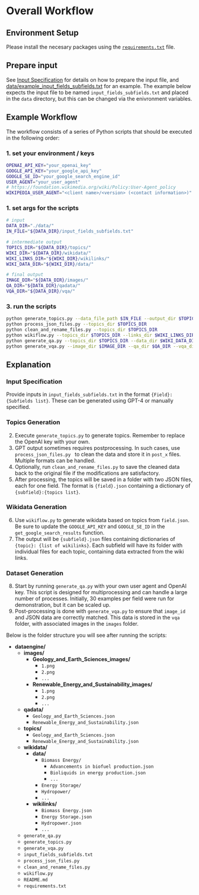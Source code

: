 # Overall Workflow

## Environment Setup
Please install the necesary packages using the [`requirements.txt`](requirements.txt) file.


## Prepare input
See [Input Specification](#input-specification) for details on how to prepare the input file, and [data/example_input_fields_subfields.txt](data/example_input_fields_subfields.txt) for an example. The example below expects the input file to be named `input_fields_subfields.txt` and placed in the `data` directory, but this can be changed via the enivronment variables.


## Example Workflow

The workflow consists of a series of Python scripts that should be executed in the following order:


### 1. set your environment / keys
```bash
OPENAI_API_KEY="your_openai_key"
GOOGLE_API_KEY="your_google_api_key"
GOOGLE_SE_ID="your_google_search_engine_id"
USER_AGENT="your_user_agent"
# https://foundation.wikimedia.org/wiki/Policy:User-Agent_policy
WIKIPEDIA_USER_AGENT="<client name>/<version> (<contact information>)"
```

### 1. set args for the scripts
```bash
# input
DATA_DIR="./data/"
IN_FILE="${DATA_DIR}/input_fields_subfields.txt"

# intermediate output
TOPICS_DIR="${DATA_DIR}/topics/"
WIKI_DIR="${DATA_DIR}/wikidata/"
WIKI_LINKS_DIR="${WIKI_DIR}/wikilinks/"
WIKI_DATA_DIR="${WIKI_DIR}/data/"

# final output
IMAGE_DIR="${DATA_DIR}/images/"
QA_DIR="${DATA_DIR}/qadata/"
VQA_DIR="${DATA_DIR}/vqa/"
```

### 3. run the scripts
```bash
python generate_topics.py --data_file_path $IN_FILE --output_dir $TOPICS_DIR
python process_json_files.py --topics_dir $TOPICS_DIR
python clean_and_rename_files.py --topics_dir $TOPICS_DIR
python wikiflow.py --topics_dir $TOPICS_DIR --links_dir $WIKI_LINKS_DIR --data_dir $WIKI_DATA_DIR
python generate_qa.py --topics_dir $TOPICS_DIR --data_dir $WIKI_DATA_DIR --output_dir $QA_DIR --image_dir $IMAGE_DIR
python generate_vqa.py --image_dir $IMAGE_DIR --qa_dir $QA_DIR --vqa_dir $VQA_DIR
```

## Explanation

### Input Specification
Provide inputs in `input_fields_subfields.txt` in the format `{Field}: {Subfields list}`. These can be generated using GPT-4 or manually specified.

### Topics Generation
2. Execute `generate_topics.py` to generate topics. Remember to replace the OpenAI key with your own.
3. GPT output sometimes requires postprocessing. In such cases, use `process_json_files.py ` to clean the data and store it in `post_x` files. Multiple formats can be handled.
4. Optionally, run `clean_and_rename_files.py` to save the cleaned data back to the original file if the modifications are satisfactory.
5. After processing, the topics will be saved in a folder with two JSON files, each for one field. The format is `{field}.json` containing a dictionary of `{subfield}:{topics list}`.

### Wikidata Generation
6. Use `wikiflow.py` to generate wikidata based on topics from `field.json`. Be sure to update the `GOOGLE_API_KEY` and `GOOGLE_SE_ID` in the `get_google_search_results` function.
7. The output will be `{subfield}.json` files containing dictionaries of `{topic}: {list of wikilinks}`. Each subfield will have its folder with individual files for each topic, containing data extracted from the wiki links.

### Dataset Generation
8. Start by running `generate_qa.py` with your own user agent and OpenAI key. This script is designed for multiprocessing and can handle a large number of processes. Initially, 30 examples per field were run for demonstration, but it can be scaled up.
9. Post-processing is done with `generate_vqa.py` to ensure that `image_id` and JSON data are correctly matched. This data is stored in the `vqa` folder, with associated images in the `images` folder.

Below is the folder structure you will see after running the scripts:

- **dataengine/**
  - **images/**
    - **Geology_and_Earth_Sciences_images/**
      - `1.png`
      - `2.png`
      - `...`
    - **Renewable_Energy_and_Sustainability_images/**
      - `1.png`
      - `2.png`
      - `...`
  - **qadata/**
    - `Geology_and_Earth_Sciences.json`
    - `Renewable_Energy_and_Sustainability.json`
  - **topics/**
    - `Geology_and_Earth_Sciences.json`
    - `Renewable_Energy_and_Sustainability.json`
  - **wikidata/**
    - **data/**
      - `Biomass Energy/`
        - `Advancements in biofuel production.json`
        - `Bioliquids in energy production.json`
        - `...`
      - `Energy Storage/`
      - `Hydropower/`
      - `...`
    - **wikilinks/**
      - `Biomass Energy.json`
      - `Energy Storage.json`
      - `Hydropower.json`
      - `...`
  - `generate_qa.py`
  - `generate_topics.py`
  - `generate_vqa.py`
  - `input_fields_subfields.txt`
  - `process_json_files.py `
  - `clean_and_rename_files.py`
  - `wikiflow.py`
  - `README.md`
  - `requirements.txt`
  
